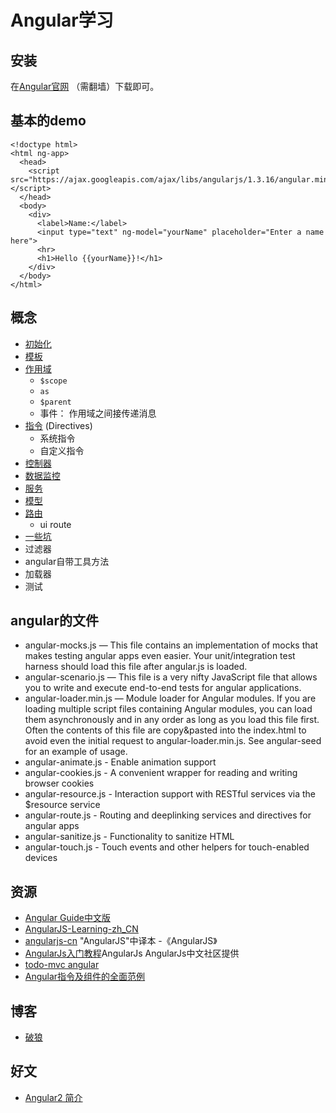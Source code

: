 # Angular学习
## 安装
在[Angular官网](https://angularjs.org/) （需翻墙）下载即可。

## 基本的demo
```
<!doctype html>
<html ng-app>
  <head>
    <script src="https://ajax.googleapis.com/ajax/libs/angularjs/1.3.16/angular.min.js"></script>
  </head>
  <body>
    <div>
      <label>Name:</label>
      <input type="text" ng-model="yourName" placeholder="Enter a name here">
      <hr>
      <h1>Hello {{yourName}}!</h1>
    </div>
  </body>
</html>
```

## 概念
* [初始化](init)
* [模板](template)
* [作用域](scope)
  * `$scope`
  * `as`
  * `$parent`
  * 事件： 作用域之间接传递消息
* [指令](directives) (Directives)
  * 系统指令
  * 自定义指令
* [控制器](controller)
* [数据监控](watch)
* [服务](service)
* [模型](model)
* [路由](route)
  * ui route
* [一些坑](shit)
* 过滤器
* angular自带工具方法
* 加载器
* 测试




## angular的文件
* angular-mocks.js — This file contains an implementation of mocks that makes testing angular apps even easier. Your unit/integration test harness should load this file after angular.js is loaded.
* angular-scenario.js — This file is a very nifty JavaScript file that allows you to write and execute end-to-end tests for angular applications.
* angular-loader.min.js — Module loader for Angular modules. If you are loading multiple script files containing Angular modules, you can load them asynchronously and in any order as long as you load this file first. Often the contents of this file are copy&pasted into the index.html to avoid even the initial request to angular-loader.min.js. See angular-seed for an example of usage.
* angular-animate.js - Enable animation support
* angular-cookies.js - A convenient wrapper for reading and writing browser cookies
* angular-resource.js - Interaction support with RESTful services via the $resource service
* angular-route.js - Routing and deeplinking services and directives for angular apps
* angular-sanitize.js - Functionality to sanitize HTML
* angular-touch.js - Touch events and other helpers for touch-enabled devices



## 资源
* [Angular Guide中文版](http://docs.ngnice.com/guide)
* [AngularJS-Learning-zh_CN](https://github.com/justjavac/AngularJS-Learning-zh_CN)
* [angularjs-cn](https://github.com/peiransun/angularjs-cn) "AngularJS"中译本 -《AngularJS》
* [AngularJs入门教程](http://angularjs.cn/T006)AngularJs AngularJs中文社区提供
* [todo-mvc angular](https://github.com/tastejs/todomvc/tree/master/examples/angularjs)
* [Angular指令及组件的全面范例](https://github.com/angular-cn/ng-showcase)

## 博客
* [破狼](http://www.cnblogs.com/whitewolf/category/404298.html)

## 好文
* [Angular2 简介](http://zhuanlan.zhihu.com/FrontendMagazine/20058966)
